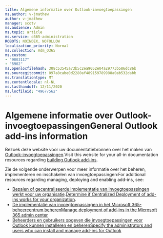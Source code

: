 ```yaml
---
title: Algemene informatie over Outlook-invoegtoepassingen
ms.author: v-jmathew
author: v-jmathew
manager: scotv
ms.audience: Admin
ms.topic: article
ms.service: o365-administration
ROBOTS: NOINDEX, NOFOLLOW
localization_priority: Normal
ms.collection: Adm_O365
ms.custom:
- "9003117"
- "5902"
ms.openlocfilehash: 308c53545a73b5c2ea9052e04a29773b586dc86b
ms.sourcegitcommit: 097a8cabe0d2280af489159789988a0ab532dabb
ms.translationtype: MT
ms.contentlocale: nl-NL
ms.lasthandoff: 12/11/2020
ms.locfileid: "49677562"
---
```

# <a name="general-outlook-add-ins-information"></a><span data-ttu-id="f563c-102">Algemene informatie over Outlook-invoegtoepassingen</span><span class="sxs-lookup"><span data-stu-id="f563c-102">General Outlook add-ins information</span></span>

<span data-ttu-id="f563c-103">Bezoek deze website voor uw documentatiebronnen over het maken van [Outlook-invoegtoepassingen](https://docs.microsoft.com/office/dev/add-ins/outlook/).</span><span class="sxs-lookup"><span data-stu-id="f563c-103">Visit this website for your all-in documentation resources regarding [building Outlook add-ins](https://docs.microsoft.com/office/dev/add-ins/outlook/).</span></span>

<span data-ttu-id="f563c-104">Zie de volgende onderwerpen voor meer informatie over het beheren, implementeren en inschakelen van invoegtoepassingen:</span><span class="sxs-lookup"><span data-stu-id="f563c-104">For additional resources regarding managing, deploying and enabling add-ins, see:</span></span>

- <span data-ttu-id="f563c-105">[Bepalen of gecentraliseerde implementatie van invoegtoepassingen werkt voor uw organisatie](https://docs.microsoft.com/microsoft-365/admin/manage/centralized-deployment-of-add-ins).</span><span class="sxs-lookup"><span data-stu-id="f563c-105">[Determine if Centralized Deployment of add-ins works for your organization](https://docs.microsoft.com/microsoft-365/admin/manage/centralized-deployment-of-add-ins).</span></span>
- [<span data-ttu-id="f563c-106">De implementatie van invoegtoepassingen in het Microsoft 365-beheercentrum beheren</span><span class="sxs-lookup"><span data-stu-id="f563c-106">Manage deployment of add-ins in the Microsoft 365 admin center</span></span>](https://docs.microsoft.com/microsoft-365/admin/manage/manage-deployment-of-add-ins)
- [<span data-ttu-id="f563c-107">Beheerders en gebruikers opgeven die invoegtoepassingen voor Outlook kunnen installeren en beheren</span><span class="sxs-lookup"><span data-stu-id="f563c-107">Specify the administrators and users who can install and manage add-ins for Outlook</span></span>](https://docs.microsoft.com/exchange/clients-and-mobile-in-exchange-online/add-ins-for-outlook/specify-who-can-install-and-manage-add-ins)
